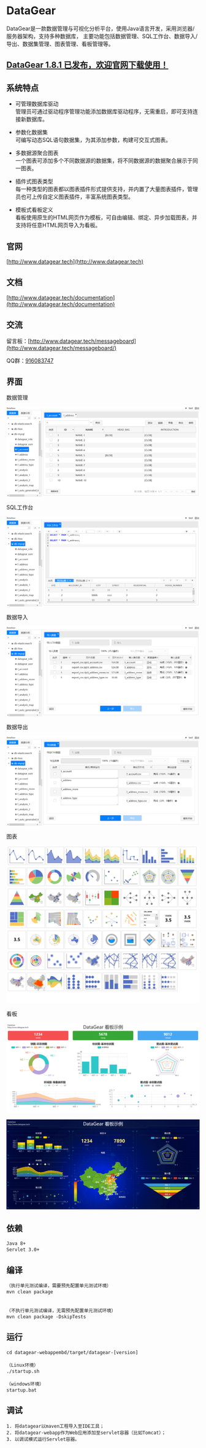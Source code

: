# DataGear

DataGear是一款数据管理与可视化分析平台，使用Java语言开发，采用浏览器/服务器架构，支持多种数据库，
主要功能包括数据管理、SQL工作台、数据导入/导出、数据集管理、图表管理、看板管理等。

## [DataGear 1.8.1 已发布，欢迎官网下载使用！](http://www.datagear.tech)

## 系统特点

- 可管理数据库驱动
<br>管理员可通过驱动程序管理功能添加数据库驱动程序，无需重启，即可支持连接新数据库。

- 参数化数据集
<br>可编写动态SQL语句数据集，为其添加参数，构建可交互式图表。

- 多数据源聚合图表
<br>一个图表可添加多个不同数据源的数据集，将不同数据源的数据聚合展示于同一图表。

- 插件式图表类型
<br>每一种类型的图表都以图表插件形式提供支持，并内置了大量图表插件，管理员也可上传自定义图表插件，丰富系统图表类型。

- 模板式看板定义
<br>看板使用原生的HTML网页作为模板，可自由编辑、绑定、异步加载图表，并支持将任意HTML网页导入为看板。

## 官网

[http://www.datagear.tech](http://www.datagear.tech)

## 文档

[http://www.datagear.tech/documentation](http://www.datagear.tech/documentation)

## 交流

留言板：[http://www.datagear.tech/messageboard](http://www.datagear.tech/messageboard/)

QQ群：[916083747](https://jq.qq.com/?_wv=1027&k=ODxiKOOy)

## 界面

数据管理

![界面图片](screenshot/datamanage.png)

SQL工作台

![界面图片](screenshot/sqlpad.png)

数据导入

![界面图片](screenshot/dataimport.png)

数据导出

![界面图片](screenshot/dataexport.png)

图表

![界面图片](screenshot/chart.png)

看板

![界面图片](screenshot/dashboard-simple.png)

![界面图片](screenshot/dashboard-darkblue.png)

## 依赖

	Java 8+
	Servlet 3.0+

## 编译

	（执行单元测试编译，需要预先配置单元测试环境）
	mvn clean package


	（不执行单元测试编译，无需预先配置单元测试环境）
	mvn clean package -DskipTests

## 运行

	cd datagear-webappembd/target/datagear-[version]
	
	（Linux环境）
	./startup.sh
	
	（windows环境）
	startup.bat

## 调试
	
	1. 将datagear以maven工程导入至IDE工具；
	2. 将datagear-webapp作为Web应用添加至servlet容器（比如Tomcat）；
	3. 以调试模式运行Servlet容器。
	